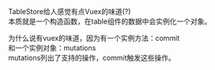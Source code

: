TableStore给人感觉有点Vuex的味道(?)  
本质就是一个构造函数，在table组件的数据中会实例化一个对象。 

为什么说有vuex的味道，因为有一个实例方法：commit  
和一个实例对象：mutations  
mutations列出了支持的操作，commit触发这些操作。  
